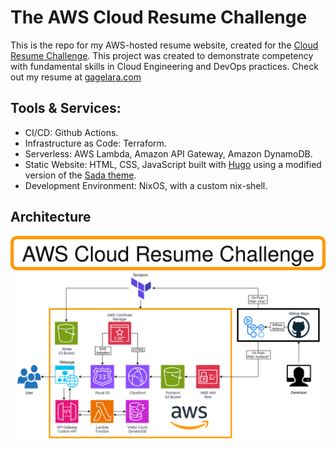 # The AWS Cloud Resume Challenge

This is the repo for my AWS-hosted resume website, created for the [Cloud Resume Challenge](https://cloudresumechallenge.dev/). This project was created to demonstrate competency with fundamental skills in Cloud Engineering and DevOps practices. Check out my resume at [gagelara.com](https://gagelara.com)

## Tools & Services:
- CI/CD: Github Actions.
- Infrastructure as Code: Terraform.
- Serverless: AWS Lambda, Amazon API Gateway, Amazon DynamoDB.
- Static Website: HTML, CSS, JavaScript built with [Hugo](https://gohugo.io/) using a modified version of the [Sada theme](https://github.com/darshanbaral/sada).
- Development Environment: NixOS, with a custom nix-shell.

## Architecture
![Architecture Diagram](diagram.png)

